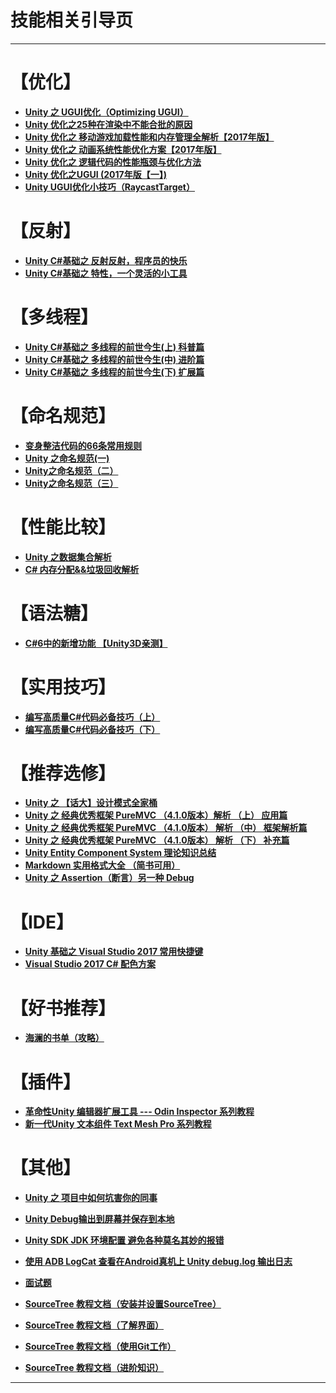 # 技能相关引导页
-------------

# 【优化】
* **[Unity 之 UGUI优化（Optimizing UGUI）](https://www.jianshu.com/p/9bd461de19a7)**
* **[Unity 优化之25种在渲染中不能合批的原因](https://www.jianshu.com/p/43efe4d35ccd)**
* **[Unity 优化之 移动游戏加载性能和内存管理全解析【2017年版】](https://www.jianshu.com/p/5338c59ddcda)**
* **[Unity 优化之 动画系统性能优化方案【2017年版】](https://www.jianshu.com/p/6d9e14e23905)**
* **[Unity 优化之 逻辑代码的性能瓶颈与优化方法](https://www.jianshu.com/p/fd0db2abd808)**
* **[Unity 优化之UGUI (2017年版【一】)](https://www.jianshu.com/p/2b5e8c11c4ea)**
* **[Unity UGUI优化小技巧（RaycastTarget）](https://www.jianshu.com/p/3082ebf8a342)**

# 【反射】
* **[Unity C#基础之 反射反射，程序员的快乐](https://www.jianshu.com/p/2f0cfdf116c8)**
* **[Unity C#基础之 特性，一个灵活的小工具](https://www.jianshu.com/p/39f1acf789ac)**

# 【多线程】
* **[Unity C#基础之 多线程的前世今生(上) 科普篇](https://www.jianshu.com/p/691c6fc1a7f4)**
* **[Unity C#基础之 多线程的前世今生(中) 进阶篇](https://www.jianshu.com/p/59b77fece2c0)**
* **[Unity C#基础之 多线程的前世今生(下) 扩展篇](https://www.jianshu.com/p/c61db238ed2a)**

# 【命名规范】
* **[变身整洁代码的66条常用规则](https://www.jianshu.com/p/44962d10298c)**
* **[Unity 之命名规范(一)](https://www.jianshu.com/p/a00075f55a03)**
* **[Unity之命名规范（二）](https://www.jianshu.com/p/376a1c00234e)**
* **[Unity之命名规范（三）](https://www.jianshu.com/p/1bc173436341)**


# 【性能比较】
* **[Unity 之数据集合解析](https://www.jianshu.com/p/6c1f67d788e2)**
* **[C# 内存分配&&垃圾回收解析](https://www.jianshu.com/p/53439af1eb00)**

# 【语法糖】
* **[C#6中的新增功能 【Unity3D亲测】](https://www.jianshu.com/p/ae77c0f3f779)**

# 【实用技巧】
* **[编写高质量C#代码必备技巧（上）](https://www.jianshu.com/p/6461cbe3cd27)**
* **[编写高质量C#代码必备技巧（下）](https://www.jianshu.com/p/b68bd3b747ac)**


# 【推荐选修】
* **[Unity 之 【话大】设计模式全家桶](https://www.jianshu.com/p/d7a49058c8dd)**
* **[Unity 之 经典优秀框架 PureMVC （4.1.0版本）解析 （上） 应用篇](https://www.jianshu.com/p/fa4a7c902e25)**
* **[Unity 之 经典优秀框架 PureMVC （4.1.0版本） 解析 （中） 框架解析篇](https://www.jianshu.com/p/5243a8b9c8ed)**
* **[Unity 之 经典优秀框架 PureMVC （4.1.0版本） 解析 （下） 补充篇](https://www.jianshu.com/p/726d0d62859a)**
* **[Unity Entity Component System 理论知识总结](https://www.jianshu.com/p/fd2d221cad9f)**
* **[Markdown 实用格式大全 （简书可用）](https://www.jianshu.com/p/759a35ef4175)**
* **[Unity 之 Assertion（断言）另一种 Debug](https://www.jianshu.com/p/259aac9992b7)**

# 【IDE】
* **[Unity 基础之 Visual Studio 2017 常用快捷键](https://www.jianshu.com/p/afcfa1ec459a)**
* **[Visual Studio 2017 C# 配色方案](https://www.jianshu.com/p/30b062ea8689)**

# 【好书推荐】
* **[海澜的书单（攻略）](https://www.jianshu.com/p/761a2de88194)**

# 【插件】
* **[革命性Unity 编辑器扩展工具 --- Odin Inspector 系列教程](https://www.jianshu.com/p/f1b27e85bc35)**
* **[新一代Unity 文本组件 Text Mesh Pro 系列教程](https://www.jianshu.com/p/51de63c98940)**

# 【其他】
* **[Unity 之 项目中如何坑害你的同事](https://www.jianshu.com/p/5c12a9598d36)**
* **[Unity Debug输出到屏幕并保存到本地](https://www.jianshu.com/p/5163b0a0180e)**
* **[Unity SDK JDK 环境配置 避免各种莫名其妙的报错](https://www.jianshu.com/p/f5d394d6e7a4)**
* **[使用 ADB LogCat 查看在Android真机上 Unity debug.log 输出日志](https://www.jianshu.com/p/ab0139da5e39)**
* **[面试题](https://github.com/su9257/GameDevelopmentGuide/blob/master/%E9%9D%A2%E8%AF%95%E9%A2%98.md)**

* **[SourceTree 教程文档（安装并设置SourceTree）](https://www.jianshu.com/p/1ec389ad32fa)**
* **[SourceTree 教程文档（了解界面）](https://www.jianshu.com/p/03b65da5345e)**
* **[SourceTree 教程文档（使用Git工作）](https://www.jianshu.com/p/71e4380c7d06)**
* **[SourceTree 教程文档（进阶知识）](https://www.jianshu.com/p/791e6ab4b6af)**
-----------------
